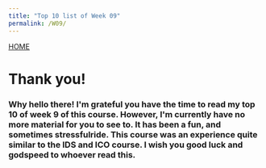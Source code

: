 ```yaml
---
title: "Top 10 list of Week 09"
permalink: /W09/
---
```


[HOME](../)

# Thank you!

### Why hello there! I'm grateful you have the time to read my top 10 of week 9 of this course. However, I'm currently have no more material for you to see to. It has been a fun, and sometimes stressfulride. This course was an experience quite similar to the IDS and ICO course. I wish you good luck and godspeed to whoever read this.
